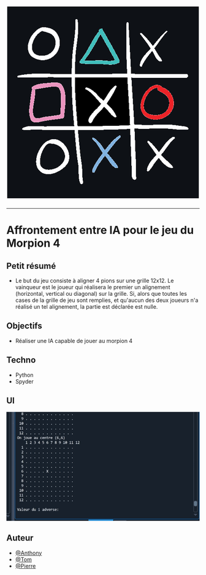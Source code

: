 <h1 align="center">
  <img src="./Assets/header.png" alt="Morpion4" />
</h1>

---

# Affrontement entre IA pour le jeu du Morpion 4

## Petit résumé

- Le but du jeu consiste à aligner 4 pions sur une grille 12x12. Le vainqueur est le joueur qui réalisera le premier un alignement (horizontal, vertical ou diagonal) sur la grille. Si, alors que toutes les cases de la grille de jeu sont remplies, et qu'aucun des deux joueurs n'a réalisé un tel alignement, la partie est déclarée est nulle.

## Objectifs

- Réaliser une IA capable de jouer au morpion 4

## Techno

- Python
- Spyder

## UI
<img src="./Assets/demo.gif" alt="Morpion4" />

## Auteur

- [@Anthony](https://github.com/Cyd-des-Tenebres)
- [@Tom](https://github.com/Flaye)
- [@Pierre](https://github.com/Pierre-Portfolio)